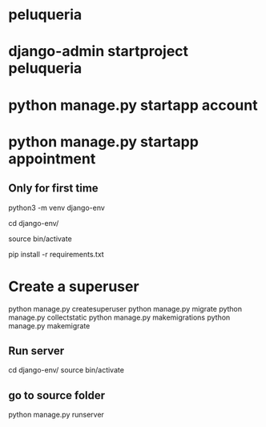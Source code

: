 # peluqueria

# django-admin startproject peluqueria
# python manage.py startapp account
# python manage.py startapp appointment

## Only for first time
python3 -m venv django-env

cd django-env/

source bin/activate

pip install -r requirements.txt

# Create a superuser
python manage.py createsuperuser
python manage.py migrate
python manage.py collectstatic
python manage.py makemigrations
python manage.py makemigrate

## Run server
cd django-env/
source bin/activate
## go to source folder
python manage.py runserver
